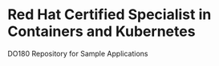 # Red Hat Certified Specialist in Containers and Kubernetes
DO180 Repository for Sample Applications

